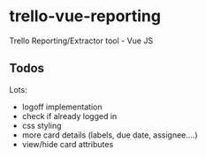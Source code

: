 # trello-vue-reporting
Trello Reporting/Extractor tool - Vue JS

## Todos

Lots: 

- logoff implementation
- check if already logged in
- css styling
- more card details (labels, due date, assignee....)
- view/hide card attributes






